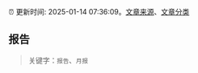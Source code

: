 :alarm_clock: 更新时间: 2025-01-14 07:36:09。[文章来源](/README.md)、[文章分类](/TAGS.md)

## 报告


> 关键字：`报告`、`月报`



